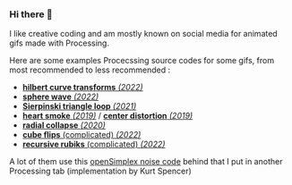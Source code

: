### Hi there 👋

I like creative coding and am mostly known on social media for animated gifs made with Processing.

Here are some examples Procecssing source codes for some gifs, from most recommended to less recommended :

- [**hilbert curve transforms** *(2022)*](https://gist.github.com/Bleuje/0917441d809d5eccf4ddcfc6a5b787d9)
- [**sphere wave** *(2022)*](https://gist.github.com/Bleuje/bd3e59266899687c11dbca39f1ffd7ae)
- [**Sierpinski triangle loop** *(2021)*](https://gist.github.com/Bleuje/1307e4c10898b93a25e159edbef8ea3c)
- [**heart smoke** *(2019)*](https://gist.github.com/Bleuje/020c562051ca8175e63a176487819b08) / [**center distortion** *(2019)*](https://gist.github.com/Bleuje/093adf9143e4b84f12f1b14bd8090d8c)
- [**radial collapse** *(2020)*](https://gist.github.com/Bleuje/3889f5ec12645c5d4ffd24cf7f96282a)
- [**cube flips** (complicated) *(2022)*](https://github.com/Bleuje/cubeflips-animation)
- [**recursive rubiks** (complicated) *(2022)*](https://github.com/Bleuje/recursiverubiks)

A lot of them use this [openSimplex noise code](https://gist.github.com/Bleuje/fce86ef35b66c4a2b6a469b27163591e) behind that I put in another Processing tab (implementation by Kurt Spencer)
